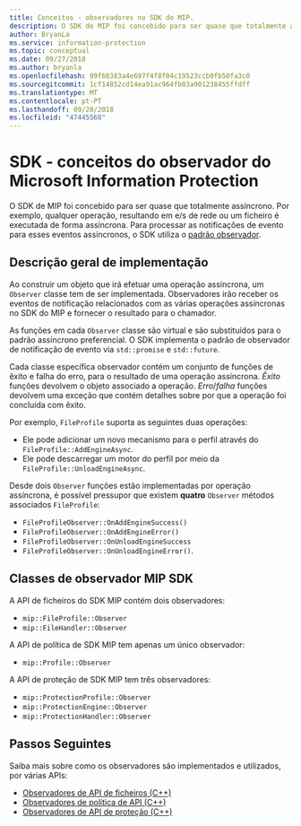 ```yaml
---
title: Conceitos - observadores no SDK do MIP.
description: O SDK de MIP foi concebido para ser quase que totalmente assíncrono. Este artigo ajuda-o a compreender como os observadores são implementados e utilizados para assincronicidade.
author: BryanLa
ms.service: information-protection
ms.topic: conceptual
ms.date: 09/27/2018
ms.author: bryanla
ms.openlocfilehash: 99f68383a4e697f4f8f04c19523ccb0fb50fa3c0
ms.sourcegitcommit: 1cf14852cd14ea91ac964fb03a901238455ffdff
ms.translationtype: MT
ms.contentlocale: pt-PT
ms.lasthandoff: 09/28/2018
ms.locfileid: "47445568"
---
```

# <a name="microsoft-information-protection-sdk---observer-concepts"></a>SDK - conceitos do observador do Microsoft Information Protection

O SDK de MIP foi concebido para ser quase que totalmente assíncrono. Por exemplo, qualquer operação, resultando em e/s de rede ou um ficheiro é executada de forma assíncrona. Para processar as notificações de evento para esses eventos assíncronos, o SDK utiliza o [padrão observador](https://wikipedia.org/wiki/Observer_pattern). 

## <a name="implementation-overview"></a>Descrição geral de implementação

Ao construir um objeto que irá efetuar uma operação assíncrona, um `Observer` classe tem de ser implementada. Observadores irão receber os eventos de notificação relacionados com as várias operações assíncronas no SDK do MIP e fornecer o resultado para o chamador.

As funções em cada `Observer` classe são virtual e são substituídos para o padrão assíncrono preferencial. O SDK implementa o padrão de observador de notificação de evento via `std::promise` e `std::future`.

Cada classe específica observador contém um conjunto de funções de êxito e falha do erro, para o resultado de uma operação assíncrona. *Êxito* funções devolvem o objeto associado a operação. *Erro*/*falha* funções devolvem uma exceção que contém detalhes sobre por que a operação foi concluída com êxito.

Por exemplo, `FileProfile` suporta as seguintes duas operações: 

- Ele pode adicionar um novo mecanismo para o perfil através do `FileProfile::AddEngineAsync`. 
- Ele pode descarregar um motor do perfil por meio da `FileProfile::UnloadEngineAsync`.

Desde dois `Observer` funções estão implementadas por operação assíncrona, é possível pressupor que existem **quatro** `Observer` métodos associados `FileProfile`: 

- `FileProfileObserver::OnAddEngineSuccess()`
- `FileProfileObserver::OnAddEngineError()`
- `FileProfileObserver::OnUnloadEngineSuccess`
- `FileProfileObserver::OnUnloadEngineError()`. 

## <a name="mip-sdk-observer-classes"></a>Classes de observador MIP SDK

A API de ficheiros do SDK MIP contém dois observadores:

* `mip::FileProfile::Observer`
* `mip::FileHandler::Observer`

A API de política de SDK MIP tem apenas um único observador:

* `mip::Profile::Observer`

A API de proteção de SDK MIP tem três observadores:

* `mip::ProtectionProfile::Observer`
* `mip::ProtectionEngine::Observer`
* `mip::ProtectionHandler::Observer`

## <a name="next-steps"></a>Passos Seguintes

Saiba mais sobre como os observadores são implementados e utilizados, por várias APIs:

* [Observadores de API de ficheiros (C++)](concept-async-observers-file-cpp.md)
* [Observadores de política de API (C++)](concept-async-observers-policy-cpp.md)
* [Observadores de API de proteção (C++)](concept-async-observers-protection-cpp.md)
